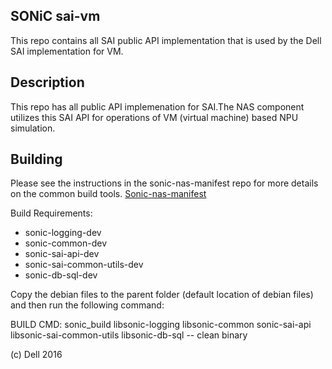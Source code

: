 SONiC sai-vm
----------------------
This repo contains all SAI public API implementation that is used by the Dell SAI implementation for VM.


Description
-----------

This repo has all public API implemenation for SAI.The NAS component utilizes this SAI API for operations of VM (virtual machine) based NPU simulation. 

Building
--------
Please see the instructions in the sonic-nas-manifest repo for more details on the common build tools.  [Sonic-nas-manifest](https://github.com/Azure/sonic-nas-manifest)

Build Requirements:
 - sonic-logging-dev
 - sonic-common-dev
 - sonic-sai-api-dev
 - sonic-sai-common-utils-dev
 - sonic-db-sql-dev

Copy the debian files to the parent folder (default location of debian files) and then run the following command:

BUILD CMD: sonic_build libsonic-logging libsonic-common sonic-sai-api libsonic-sai-common-utils libsonic-db-sql -- clean binary

(c) Dell 2016
